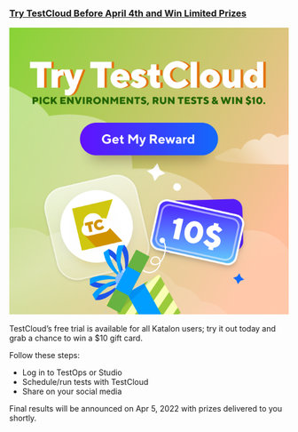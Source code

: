 ### [Try TestCloud Before April 4th and Win Limited Prizes](https://katalon.com/resources-center/blog/run-tests-win-prizes?utm_source=katalon&utm_medium=in-app-studio&utm_campaign=tc-trial-gamification)

   <img src="https://github.com/katalon-studio/docs-images/raw/master/katalon-studio/docs/In%20app_2x.png">
  
TestCloud’s free trial is available for all Katalon users; try it out today and grab a chance to win a $10 gift card. 

Follow these steps:
* Log in to TestOps or Studio
* Schedule/run tests with TestCloud
* Share on your social media

Final results will be announced on Apr 5, 2022 with prizes delivered to you shortly. 

